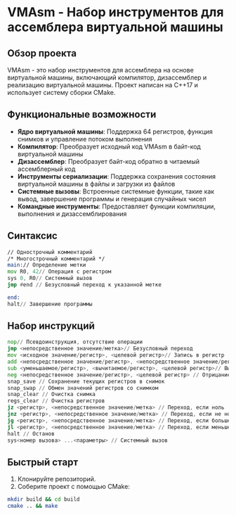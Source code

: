 # VMAsm - Набор инструментов для ассемблера виртуальной машины

## Обзор проекта
VMAsm - это набор инструментов для ассемблера на основе виртуальной машины, включающий компилятор, дизассемблер и реализацию виртуальной машины. Проект написан на C++17 и использует систему сборки CMake.

## Функциональные возможности
- **Ядро виртуальной машины**: Поддержка 64 регистров, функция снимков и управление потоком выполнения
- **Компилятор**: Преобразует исходный код VMAsm в байт-код виртуальной машины
- **Дизассемблер**: Преобразует байт-код обратно в читаемый ассемблерный код
- **Инструменты сериализации**: Поддержка сохранения состояния виртуальной машины в файлы и загрузки из файлов
- **Системные вызовы**: Встроенные системные функции, такие как вывод, завершение программы и генерация случайных чисел
- **Командные инструменты**: Предоставляет функции компиляции, выполнения и дизассемблирования

## Синтаксис
```asm
// Однострочный комментарий
/* Многострочный комментарий */
main:// Определение метки
mov R0, 42// Операция с регистром
sys 0, R0// Системный вызов
jmp #end // Безусловный переход к указанной метке

end:
halt// Завершение программы
```

## Набор инструкций
```asm
nop// Псевдоинструкция, отсутствие операции
jmp <непосредственное значение/метка>// Безусловный переход
mov <исходное значение/регистр>, <целевой регистр>// Запись в регистр
add <непосредственное значение/регистр>, <непосредственное значение/регистр>, <целевой регистр>// Сложение
sub <уменьшаемое/регистр>, <вычитаемое/регистр>, <целевой регистр>// Вычитание
neg <непосредственное значение/регистр>, <целевой регистр> // Отрицание
snap_save // Сохранение текущих регистров в снимок
snap_swap // Обмен значений регистров со снимком
snap_clear // Очистка снимка
regs_clear // Очистка регистров
jz <регистр>, <непосредственное значение/метка> // Переход, если ноль
jnz <регистр>, <непосредственное значение/метка> // Переход, если не ноль
jg <регистр>, <непосредственное значение/метка> // Переход, если больше нуля
jl <регистр>, <непосредственное значение/метка> // Переход, если меньше нуля
halt // Останов
sys<номер вызова> ...<параметры> // Системный вызов
```

## Быстрый старт
1. Клонируйте репозиторий.
2. Соберите проект с помощью CMake:
```bash
mkdir build && cd build
cmake .. && make
```